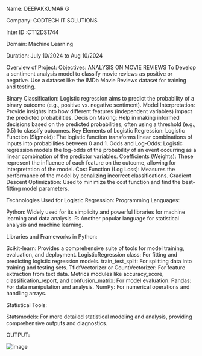 Name: DEEPAKKUMAR G 

Company: CODTECH IT SOLUTIONS

Inter ID :CT12DS1744

Domain: Machine Learning

Duration: July 10/2024 to Aug 10/2024

Overview of Project:
Objectives: ANALYSIS ON MOVIE REVIEWS
To Develop a sentiment analysis model to classify movie reviews as positive or negative. Use a dataset like the IMDb Movie Reviews dataset for training and testing.

Binary Classification: Logistic regression aims to predict the probability of a binary outcome (e.g., positive vs. negative sentiment).
Model Interpretation: Provide insights into how different features (independent variables) impact the predicted probabilities.
Decision Making: Help in making informed decisions based on the predicted probabilities, often using a threshold (e.g., 0.5) to classify outcomes.
Key Elements of Logistic Regression:
Logistic Function (Sigmoid): The logistic function transforms linear combinations of inputs into probabilities between 0 and 1.
Odds and Log-Odds: Logistic regression models the log-odds of the probability of an event occurring as a linear combination of the predictor variables.
Coefficients (Weights): These represent the influence of each feature on the outcome, allowing for interpretation of the model.
Cost Function (Log Loss): Measures the performance of the model by penalizing incorrect classifications.
Gradient Descent Optimization: Used to minimize the cost function and find the best-fitting model parameters.

Technologies Used for Logistic Regression:
Programming Languages:

Python: Widely used for its simplicity and powerful libraries for machine learning and data analysis.
R: Another popular language for statistical analysis and machine learning.

Libraries and Frameworks in Python:

Scikit-learn: Provides a comprehensive suite of tools for model training, evaluation, and deployment.
LogisticRegression class: For fitting and predicting logistic regression models.
train_test_split: For splitting data into training and testing sets.
TfidfVectorizer or CountVectorizer: For feature extraction from text data.
Metrics modules like accuracy_score, classification_report, and confusion_matrix: For model evaluation.
Pandas: For data manipulation and analysis.
NumPy: For numerical operations and handling arrays.

Statistical Tools:

Statsmodels: For more detailed statistical modeling and analysis, providing comprehensive outputs and diagnostics.

OUTPUT:

![image](https://github.com/user-attachments/assets/9079f695-177d-4639-abe3-b18dd8451161)
